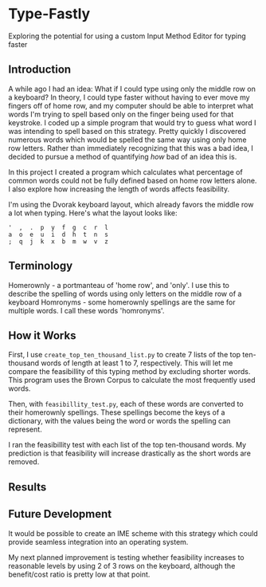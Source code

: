 # Type-Fastly
Exploring the potential for using a custom Input Method Editor for typing faster

## Introduction

A while ago I had an idea: What if I could type using only the middle row on a keyboard? In theory, I could type faster without having to ever move my fingers off of home row, and my computer should be able to interpret what words I'm trying to spell based only on the finger being used for that keystroke. I coded up a simple program that would try to guess what word I was intending to spell based on this strategy. Pretty quickly I discovered numerous words which would be spelled the same way using only home row letters. Rather than immediately recognizing that this was a bad idea, I decided to pursue a method of quantifying *how* bad of an idea this is. 

In this project I created a program which calculates what percentage of common words could not be fully defined based on home row letters alone. I also explore how increasing the length of words affects feasibility. 

I'm using the Dvorak keyboard layout, which already favors the middle row a lot when typing. Here's what the layout looks like:

    '  ,  .  p  y  f  g  c  r  l
    a  o  e  u  i  d  h  t  n  s
    ;  q  j  k  x  b  m  w  v  z

## Terminology 

Homerownly - a portmanteau of 'home row', and 'only'. I use this to describe the spelling of words using only letters on the middle row of a keyboard
Homronyms - some homerownly spellings are the same for multiple words. I call these words 'homronyms'. 

## How it Works

First, I use `create_top_ten_thousand_list.py` to create 7 lists of the top ten-thousand words of length at least 1 to 7, respectively. This will let me compare the feasibillity of this typing method by excluding shorter words. This program uses the Brown Corpus to calculate the most frequently used words. 

Then, with `feasibillity_test.py`, each of these words are converted to their homerownly spellings. These spellings become the keys of a dictionary, with the values being the word or words the spelling can represent. 

I ran the feasibillity test with each list of the top ten-thousand words. My prediction is that feasibility will increase drastically as the short words are removed. 

## Results

## Future Development 

It would be possible to create an IME scheme with this strategy which could provide seamless integration into an operating system. 

My next planned improvement is testing whether feasibility increases to reasonable levels by using 2 of 3 rows on the keyboard, although the benefit/cost ratio is pretty low at that point. 
